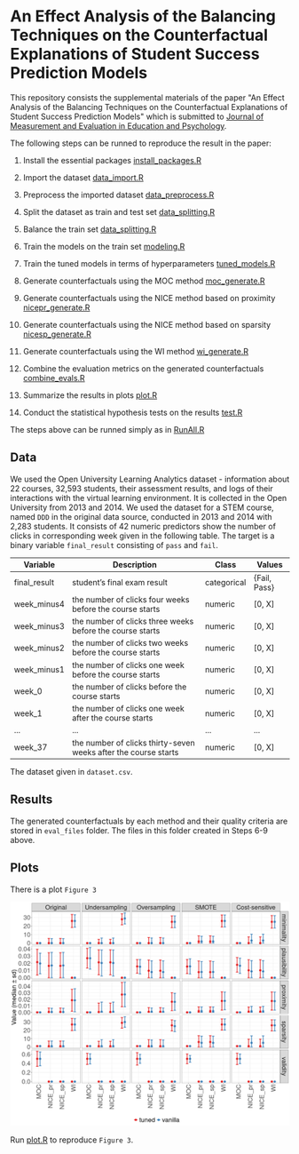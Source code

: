 # An Effect Analysis of the Balancing Techniques on the Counterfactual Explanations of Student Success Prediction Models

This repository consists the supplemental materials of the paper "An Effect Analysis of the Balancing Techniques on the Counterfactual Explanations of Student Success Prediction Models" which is submitted to [Journal of Measurement and Evaluation in Education and Psychology](https://dergipark.org.tr/en/pub/epod).

The following steps can be runned to reproduce the result in the paper:

1. Install the essential packages [install_packages.R](https://github.com/mcavs/JMEEP_paper/blob/main/install_packages.R)
2. Import the dataset [data_import.R](https://github.com/mcavs/JMEEP_paper/blob/main/import_dataset.R)
3. Preprocess the imported dataset [data_preprocess.R](https://github.com/mcavs/JMEEP_paper/blob/main/data_preprocessing.R)
4. Split the dataset as train and test set [data_splitting.R](https://github.com/mcavs/JMEEP_paper/blob/main/data_splitting.R)
5. Balance the train set [data_splitting.R](https://github.com/mcavs/JMEEP_paper/blob/main/balancing.R)
6. Train the models on the train set [modeling.R](https://github.com/mcavs/JMEEP_paper/blob/main/modeling.R)
7. Train the tuned models in terms of hyperparameters [tuned_models.R](https://github.com/mcavs/JMEEP_paper/blob/main/tuned_models.R)
8. Generate counterfactuals using the MOC method [moc_generate.R](https://github.com/mcavs/JMEEP_paper/blob/main/moc_generate.R)
9. Generate counterfactuals using the NICE method based on proximity [nicepr_generate.R](https://github.com/mcavs/JMEEP_paper/blob/main/nicepr_generate.R)
10. Generate counterfactuals using the NICE method based on sparsity [nicesp_generate.R](https://github.com/mcavs/JMEEP_paper/blob/main/nicesp_generate.R)
11. Generate counterfactuals using the WI method [wi_generate.R](https://github.com/mcavs/JMEEP_paper/blob/main/wi_generate.R)
    
13. Combine the evaluation metrics on the generated counterfactuals [combine_evals.R](https://github.com/mcavs/JMEEP_paper/blob/main/combine_evals.R)
14. Summarize the results in plots [plot.R](https://github.com/mcavs/JMEEP_paper/blob/main/plot.R)
15. Conduct the statistical hypothesis tests on the results [test.R](https://github.com/mcavs/JMEEP_paper/blob/main/test.R)

The steps above can be runned simply as in [RunAll.R](https://github.com/mcavs/JMEEP_paper/blob/main/RunAll.R)
  
## Data 
We used the Open University Learning Analytics dataset - information about 22 courses, 32,593 students, their assessment results, and logs of their interactions with the virtual learning environment. It is collected in the Open University from 2013 and 2014. We used the dataset for a STEM course, named `DDD` in the original data source, conducted in 2013 and 2014 with 2,283 students. It consists of 42 numeric predictors show the number of clicks in corresponding week given in the following table. The target is a binary variable `final_result` consisting of `pass` and `fail`. 

| Variable                | Description                                                                         | Class        | Values          |
|-------------------------|-------------------------------------------------------------------------------------|--------------|-----------------|
| final_result            | student’s final exam result                                                         | categorical  | {Fail, Pass}    |
| week_minus4             | the number of clicks four  weeks before the course starts                           | numeric      | [0, X]          |
| week_minus3             | the number of clicks three weeks before the course starts                           | numeric      | [0, X]          |
| week_minus2             | the number of clicks two weeks before the course starts                             | numeric      | [0, X]          |
| week_minus1             | the number of clicks one week before the course starts                              | numeric      | [0, X]          |
| week_0                  | the number of clicks before the course starts                                       | numeric      | [0, X]          |
| week_1                  | the number of clicks one week after the course starts                               | numeric      | [0, X]          |
| ...                     | ...                                                                                 | ...          | ...             |
| week_37                 | the number of clicks thirty-seven weeks after the course starts                     | numeric      | [0, X]          |


The dataset given in `dataset.csv`. 


## Results

The generated counterfactuals by each method and their quality criteria are stored in `eval_files` folder. The files in this folder created in Steps 6-9 above.


## Plots
There is a plot `Figure 3`

<img src="https://github.com/mcavs/JMEEP_paper/blob/main/Figure3.png" width="800">

Run [plot.R](https://github.com/mcavs/JMEEP_paper/blob/main/plot.R) to reproduce `Figure 3`.





